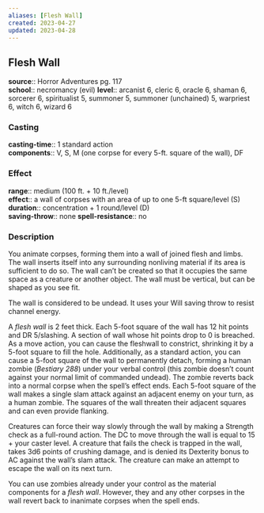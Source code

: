 ```yaml
---
aliases: [Flesh Wall]
created: 2023-04-27
updated: 2023-04-28
---
```


## Flesh Wall

**source**:: Horror Adventures pg. 117  
**school**:: necromancy (evil)
**level**:: arcanist 6, cleric 6, oracle 6, shaman 6, sorcerer 6, spiritualist 5, summoner 5, summoner (unchained) 5, warpriest 6, witch 6, wizard 6

### Casting

**casting-time**:: 1 standard action  
**components**:: V, S, M (one corpse for every 5-ft. square of the wall), DF

### Effect

**range**:: medium (100 ft. + 10 ft./level)  
**effect**:: a wall of corpses with an area of up to one 5-ft square/level (S)  
**duration**:: concentration + 1 round/level (D)  
**saving-throw**:: none
**spell-resistance**:: no

### Description

You animate corpses, forming them into a wall of joined flesh and limbs. The wall inserts itself into any surrounding nonliving material if its area is sufficient to do so. The wall can’t be created so that it occupies the same space as a creature or another object. The wall must be vertical, but can be shaped as you see fit.  
  
The wall is considered to be undead. It uses your Will saving throw to resist channel energy.  
  
A *flesh wall* is 2 feet thick. Each 5-foot square of the wall has 12 hit points and DR 5/slashing. A section of wall whose hit points drop to 0 is breached. As a move action, you can cause the fleshwall to constrict, shrinking it by a 5-foot square to fill the hole. Additionally, as a standard action, you can cause a 5-foot square of the wall to permanently detach, forming a human zombie (*Bestiary 288*) under your verbal control (this zombie doesn’t count against your normal limit of commanded undead). The zombie reverts back into a normal corpse when the spell’s effect ends. Each 5-foot square of the wall makes a single slam attack against an adjacent enemy on your turn, as a human zombie. The squares of the wall threaten their adjacent squares and can even provide flanking.  
  
Creatures can force their way slowly through the wall by making a Strength check as a full-round action. The DC to move through the wall is equal to 15 + your caster level. A creature that fails the check is trapped in the wall, takes 3d6 points of crushing damage, and is denied its Dexterity bonus to AC against the wall’s slam attack. The creature can make an attempt to escape the wall on its next turn.  
  
You can use zombies already under your control as the material components for a *flesh wall*. However, they and any other corpses in the wall revert back to inanimate corpses when the spell ends.
